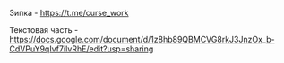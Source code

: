 Зипка - https://t.me/curse_work

Текстовая часть - https://docs.google.com/document/d/1z8hb89QBMCVG8rkJ3JnzOx_b-CdVPuY9qIvf7iIvRhE/edit?usp=sharing
